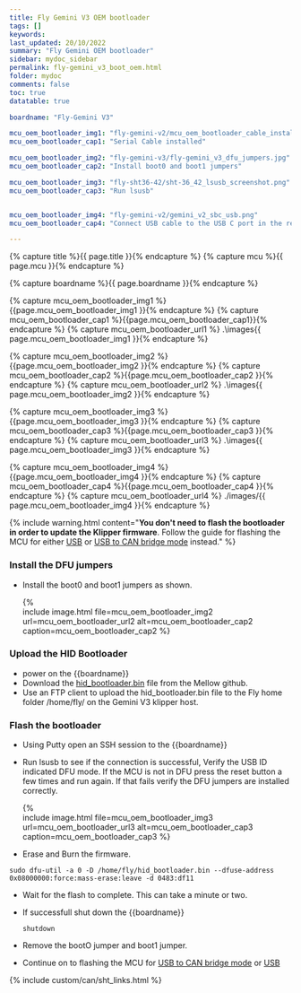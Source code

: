 ```yaml
---
title: Fly Gemini V3 OEM bootloader
tags: []
keywords: 
last_updated: 20/10/2022
summary: "Fly Gemini OEM bootloader"
sidebar: mydoc_sidebar
permalink: fly-gemini_v3_boot_oem.html
folder: mydoc
comments: false
toc: true
datatable: true

boardname: "Fly-Gemini V3" 

mcu_oem_bootloader_img1: "fly-gemini-v2/mcu_oem_bootloader_cable_installed.jpg"
mcu_oem_bootloader_cap1: "Serial Cable installed"

mcu_oem_bootloader_img2: "fly-gemini-v3/fly-gemini_v3_dfu_jumpers.jpg"
mcu_oem_bootloader_cap2: "Install boot0 and boot1 jumpers"

mcu_oem_bootloader_img3: "fly-sht36-42/sht-36_42_lsusb_screenshot.png"
mcu_oem_bootloader_cap3: "Run lsusb"


mcu_oem_bootloader_img4: "fly-gemini-v2/gemini_v2_sbc_usb.png"
mcu_oem_bootloader_cap4: "Connect USB cable to the USB C port in the red box"

---
```


{% capture title %}{{ page.title }}{% endcapture %}
{% capture mcu %}{{ page.mcu }}{% endcapture %}

{% capture boardname %}{{ page.boardname }}{% endcapture %}

{% capture mcu_oem_bootloader_img1 %}{{page.mcu_oem_bootloader_img1 }}{% endcapture %}
{% capture mcu_oem_bootloader_cap1 %}{{page.mcu_oem_bootloader_cap1}}{% endcapture %}
{% capture mcu_oem_bootloader_url1 %} .\images\{{ page.mcu_oem_bootloader_img1 }}{% endcapture %}

{% capture mcu_oem_bootloader_img2 %}{{page.mcu_oem_bootloader_img2 }}{% endcapture %}
{% capture mcu_oem_bootloader_cap2 %}{{page.mcu_oem_bootloader_cap2 }}{% endcapture %}
{% capture mcu_oem_bootloader_url2 %} .\images\{{ page.mcu_oem_bootloader_img2 }}{% endcapture %}

{% capture mcu_oem_bootloader_img3 %}{{page.mcu_oem_bootloader_img3 }}{% endcapture %}
{% capture mcu_oem_bootloader_cap3 %}{{page.mcu_oem_bootloader_cap3 }}{% endcapture %}
{% capture mcu_oem_bootloader_url3 %} .\images\{{ page.mcu_oem_bootloader_img3 }}{% endcapture %}

{% capture mcu_oem_bootloader_img4 %}{{page.mcu_oem_bootloader_img4 }}{% endcapture %}
{% capture mcu_oem_bootloader_cap4 %}{{page.mcu_oem_bootloader_cap4 }}{% endcapture %}
{% capture mcu_oem_bootloader_url4 %} ./images/{{ page.mcu_oem_bootloader_img4 }}{% endcapture %}

{% include warning.html content="**You don't need to flash the bootloader in order to update the Klipper firmware**. Follow the guide for flashing the MCU for either [USB](./fly-gemini_v3_klipper_mcu_usb.html) or [USB to CAN bridge mode](./fly-gemini_v3_klipper_usbtocan.html) instead." %}

### Install the DFU jumpers

- Install the boot0 and boot1 jumpers as shown.

  {%   
  include image.html 
  file=mcu_oem_bootloader_img2
  url=mcu_oem_bootloader_url2
  alt=mcu_oem_bootloader_cap2
  caption=mcu_oem_bootloader_cap2
  %} 


### Upload the HID Bootloader
- power on the {{boardname}}
- Download the [hid_bootloader.bin](https://github.com/Mellow-3D/Fly-Gemini-V3/tree/main/Bootloader) file from the Mellow github.
- Use an FTP client to upload the hid_bootloader.bin file to the Fly home folder /home/fly/ on the Gemini V3 klipper host. 

### Flash the bootloader

- Using Putty open an SSH session to the {{boardname}}

- Run lsusb to see if the connection is successful, Verify the USB ID indicated DFU mode. If the MCU is not in DFU press the reset button a few times and run again. If that fails verify the DFU jumpers are installed correctly. 

  {%   
  include image.html 
  file=mcu_oem_bootloader_img3
  url=mcu_oem_bootloader_url3
  alt=mcu_oem_bootloader_cap3
  caption=mcu_oem_bootloader_cap3
  %} 


- Erase and Burn the firmware.
 ```
 sudo dfu-util -a 0 -D /home/fly/hid_bootloader.bin --dfuse-address 0x08000000:force:mass-erase:leave -d 0483:df11
  ```

- Wait for the flash to complete. This can take a minute or two. 

  
- If successfull shut down the {{boardname}}
  ```
  shutdown
  ```
- Remove the bootO jumper and boot1 jumper. 

- Continue on to flashing the MCU for [USB to CAN bridge mode](./fly-gemini_v3_klipper_usbtocan.html) or [USB](./fly-gemini_v3_klipper_mcu_usb.html)

{% include custom/can/sht_links.html %}